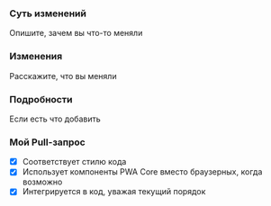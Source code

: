 ### Суть изменений
Опишите, зачем вы что-то меняли

### Изменения
Расскажите, что вы меняли

### Подробности
Если есть что добавить

### Мой Pull-запрос
- [x] Соответствует стилю кода
- [x] Использует компоненты PWA Core вместо браузерных, когда возможно
- [x] Интегрируется в код, уважая текущий порядок
